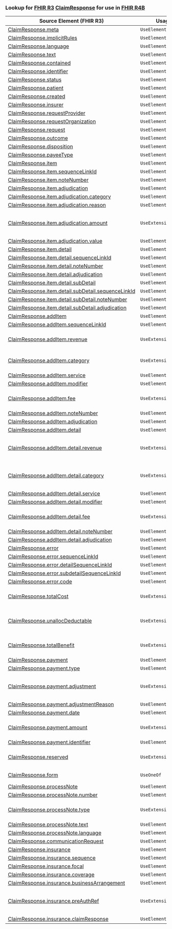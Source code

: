 ### Lookup for [FHIR R3](https://hl7.org/fhir/STU3/) [ClaimResponse](https://hl7.org/fhir/STU3/ClaimResponse.html) for use in [FHIR R4B](https://hl7.org/fhir/R4B/)

| Source Element (FHIR R3) | Usage | Target |
| -------------- | ----- | ------ |
| [ClaimResponse.meta](https://hl7.org/fhir/STU3/ClaimResponse.html#resource) | `UseElementSameName` | [ClaimResponse.meta](https://hl7.org/fhir/R4B/ClaimResponse.html#resource) |
| [ClaimResponse.implicitRules](https://hl7.org/fhir/STU3/ClaimResponse.html#resource) | `UseElementSameName` | [ClaimResponse.implicitRules](https://hl7.org/fhir/R4B/ClaimResponse.html#resource) |
| [ClaimResponse.language](https://hl7.org/fhir/STU3/ClaimResponse.html#resource) | `UseElementSameName` | [ClaimResponse.language](https://hl7.org/fhir/R4B/ClaimResponse.html#resource) |
| [ClaimResponse.text](https://hl7.org/fhir/STU3/ClaimResponse.html#resource) | `UseElementSameName` | [ClaimResponse.text](https://hl7.org/fhir/R4B/ClaimResponse.html#resource) |
| [ClaimResponse.contained](https://hl7.org/fhir/STU3/ClaimResponse.html#resource) | `UseElementSameName` | [ClaimResponse.contained](https://hl7.org/fhir/R4B/ClaimResponse.html#resource) |
| [ClaimResponse.identifier](https://hl7.org/fhir/STU3/ClaimResponse.html#resource) | `UseElementSameName` | [ClaimResponse.identifier](https://hl7.org/fhir/R4B/ClaimResponse.html#resource) |
| [ClaimResponse.status](https://hl7.org/fhir/STU3/ClaimResponse.html#resource) | `UseElementSameName` | [ClaimResponse.status](https://hl7.org/fhir/R4B/ClaimResponse.html#resource) |
| [ClaimResponse.patient](https://hl7.org/fhir/STU3/ClaimResponse.html#resource) | `UseElementSameName` | [ClaimResponse.patient](https://hl7.org/fhir/R4B/ClaimResponse.html#resource) |
| [ClaimResponse.created](https://hl7.org/fhir/STU3/ClaimResponse.html#resource) | `UseElementSameName` | [ClaimResponse.created](https://hl7.org/fhir/R4B/ClaimResponse.html#resource) |
| [ClaimResponse.insurer](https://hl7.org/fhir/STU3/ClaimResponse.html#resource) | `UseElementSameName` | [ClaimResponse.insurer](https://hl7.org/fhir/R4B/ClaimResponse.html#resource) |
| [ClaimResponse.requestProvider](https://hl7.org/fhir/STU3/ClaimResponse.html#resource) | `UseElementRenamed` | [ClaimResponse.requestor](https://hl7.org/fhir/R4B/ClaimResponse.html#resource) |
| [ClaimResponse.requestOrganization](https://hl7.org/fhir/STU3/ClaimResponse.html#resource) | `UseElementRenamed` | [ClaimResponse.requestor](https://hl7.org/fhir/R4B/ClaimResponse.html#resource) |
| [ClaimResponse.request](https://hl7.org/fhir/STU3/ClaimResponse.html#resource) | `UseElementSameName` | [ClaimResponse.request](https://hl7.org/fhir/R4B/ClaimResponse.html#resource) |
| [ClaimResponse.outcome](https://hl7.org/fhir/STU3/ClaimResponse.html#resource) | `UseElementSameName` | [ClaimResponse.outcome](https://hl7.org/fhir/R4B/ClaimResponse.html#resource) |
| [ClaimResponse.disposition](https://hl7.org/fhir/STU3/ClaimResponse.html#resource) | `UseElementSameName` | [ClaimResponse.disposition](https://hl7.org/fhir/R4B/ClaimResponse.html#resource) |
| [ClaimResponse.payeeType](https://hl7.org/fhir/STU3/ClaimResponse.html#resource) | `UseElementSameName` | [ClaimResponse.payeeType](https://hl7.org/fhir/R4B/ClaimResponse.html#resource) |
| [ClaimResponse.item](https://hl7.org/fhir/STU3/ClaimResponse.html#resource) | `UseElementSameName` | [ClaimResponse.item](https://hl7.org/fhir/R4B/ClaimResponse.html#resource) |
| [ClaimResponse.item.sequenceLinkId](https://hl7.org/fhir/STU3/ClaimResponse.html#resource) | `UseElementRenamed` | [ClaimResponse.item.itemSequence](https://hl7.org/fhir/R4B/ClaimResponse.html#resource) |
| [ClaimResponse.item.noteNumber](https://hl7.org/fhir/STU3/ClaimResponse.html#resource) | `UseElementSameName` | [ClaimResponse.item.noteNumber](https://hl7.org/fhir/R4B/ClaimResponse.html#resource) |
| [ClaimResponse.item.adjudication](https://hl7.org/fhir/STU3/ClaimResponse.html#resource) | `UseElementSameName` | [ClaimResponse.item.adjudication](https://hl7.org/fhir/R4B/ClaimResponse.html#resource) |
| [ClaimResponse.item.adjudication.category](https://hl7.org/fhir/STU3/ClaimResponse.html#resource) | `UseElementSameName` | [ClaimResponse.item.adjudication.category](https://hl7.org/fhir/R4B/ClaimResponse.html#resource) |
| [ClaimResponse.item.adjudication.reason](https://hl7.org/fhir/STU3/ClaimResponse.html#resource) | `UseElementSameName` | [ClaimResponse.item.adjudication.reason](https://hl7.org/fhir/R4B/ClaimResponse.html#resource) |
| [ClaimResponse.item.adjudication.amount](https://hl7.org/fhir/STU3/ClaimResponse.html#resource) | `UseExtension` | [http://hl7.org/fhir/3.0/StructureDefinition/extension-ClaimResponse.item.adjudication.amount](StructureDefinition-ext-R3-ClaimResponse.it.ad.amount.html) |
| [ClaimResponse.item.adjudication.value](https://hl7.org/fhir/STU3/ClaimResponse.html#resource) | `UseElementSameName` | [ClaimResponse.item.adjudication.value](https://hl7.org/fhir/R4B/ClaimResponse.html#resource) |
| [ClaimResponse.item.detail](https://hl7.org/fhir/STU3/ClaimResponse.html#resource) | `UseElementSameName` | [ClaimResponse.item.detail](https://hl7.org/fhir/R4B/ClaimResponse.html#resource) |
| [ClaimResponse.item.detail.sequenceLinkId](https://hl7.org/fhir/STU3/ClaimResponse.html#resource) | `UseElementRenamed` | [ClaimResponse.item.detail.detailSequence](https://hl7.org/fhir/R4B/ClaimResponse.html#resource) |
| [ClaimResponse.item.detail.noteNumber](https://hl7.org/fhir/STU3/ClaimResponse.html#resource) | `UseElementSameName` | [ClaimResponse.item.detail.noteNumber](https://hl7.org/fhir/R4B/ClaimResponse.html#resource) |
| [ClaimResponse.item.detail.adjudication](https://hl7.org/fhir/STU3/ClaimResponse.html#resource) | `UseElementSameName` | [ClaimResponse.item.detail.adjudication](https://hl7.org/fhir/R4B/ClaimResponse.html#resource) |
| [ClaimResponse.item.detail.subDetail](https://hl7.org/fhir/STU3/ClaimResponse.html#resource) | `UseElementSameName` | [ClaimResponse.item.detail.subDetail](https://hl7.org/fhir/R4B/ClaimResponse.html#resource) |
| [ClaimResponse.item.detail.subDetail.sequenceLinkId](https://hl7.org/fhir/STU3/ClaimResponse.html#resource) | `UseElementRenamed` | [ClaimResponse.item.detail.subDetail.subDetailSequence](https://hl7.org/fhir/R4B/ClaimResponse.html#resource) |
| [ClaimResponse.item.detail.subDetail.noteNumber](https://hl7.org/fhir/STU3/ClaimResponse.html#resource) | `UseElementSameName` | [ClaimResponse.item.detail.subDetail.noteNumber](https://hl7.org/fhir/R4B/ClaimResponse.html#resource) |
| [ClaimResponse.item.detail.subDetail.adjudication](https://hl7.org/fhir/STU3/ClaimResponse.html#resource) | `UseElementSameName` | [ClaimResponse.item.detail.subDetail.adjudication](https://hl7.org/fhir/R4B/ClaimResponse.html#resource) |
| [ClaimResponse.addItem](https://hl7.org/fhir/STU3/ClaimResponse.html#resource) | `UseElementSameName` | [ClaimResponse.addItem](https://hl7.org/fhir/R4B/ClaimResponse.html#resource) |
| [ClaimResponse.addItem.sequenceLinkId](https://hl7.org/fhir/STU3/ClaimResponse.html#resource) | `UseElementRenamed` | [ClaimResponse.addItem.itemSequence](https://hl7.org/fhir/R4B/ClaimResponse.html#resource) |
| [ClaimResponse.addItem.revenue](https://hl7.org/fhir/STU3/ClaimResponse.html#resource) | `UseExtension` | [http://hl7.org/fhir/3.0/StructureDefinition/extension-ClaimResponse.addItem.revenue](StructureDefinition-ext-R3-ClaimResponse.ad.revenue.html) |
| [ClaimResponse.addItem.category](https://hl7.org/fhir/STU3/ClaimResponse.html#resource) | `UseExtension` | [http://hl7.org/fhir/3.0/StructureDefinition/extension-ClaimResponse.addItem.category](StructureDefinition-ext-R3-ClaimResponse.ad.category.html) |
| [ClaimResponse.addItem.service](https://hl7.org/fhir/STU3/ClaimResponse.html#resource) | `UseElementRenamed` | [ClaimResponse.addItem.productOrService](https://hl7.org/fhir/R4B/ClaimResponse.html#resource) |
| [ClaimResponse.addItem.modifier](https://hl7.org/fhir/STU3/ClaimResponse.html#resource) | `UseElementSameName` | [ClaimResponse.addItem.modifier](https://hl7.org/fhir/R4B/ClaimResponse.html#resource) |
| [ClaimResponse.addItem.fee](https://hl7.org/fhir/STU3/ClaimResponse.html#resource) | `UseExtension` | [http://hl7.org/fhir/3.0/StructureDefinition/extension-ClaimResponse.addItem.fee](StructureDefinition-ext-R3-ClaimResponse.ad.fee.html) |
| [ClaimResponse.addItem.noteNumber](https://hl7.org/fhir/STU3/ClaimResponse.html#resource) | `UseElementSameName` | [ClaimResponse.addItem.noteNumber](https://hl7.org/fhir/R4B/ClaimResponse.html#resource) |
| [ClaimResponse.addItem.adjudication](https://hl7.org/fhir/STU3/ClaimResponse.html#resource) | `UseElementSameName` | [ClaimResponse.addItem.adjudication](https://hl7.org/fhir/R4B/ClaimResponse.html#resource) |
| [ClaimResponse.addItem.detail](https://hl7.org/fhir/STU3/ClaimResponse.html#resource) | `UseElementSameName` | [ClaimResponse.addItem.detail](https://hl7.org/fhir/R4B/ClaimResponse.html#resource) |
| [ClaimResponse.addItem.detail.revenue](https://hl7.org/fhir/STU3/ClaimResponse.html#resource) | `UseExtension` | [http://hl7.org/fhir/3.0/StructureDefinition/extension-ClaimResponse.addItem.detail.revenue](StructureDefinition-ext-R3-ClaimResponse.ad.de.revenue.html) |
| [ClaimResponse.addItem.detail.category](https://hl7.org/fhir/STU3/ClaimResponse.html#resource) | `UseExtension` | [http://hl7.org/fhir/3.0/StructureDefinition/extension-ClaimResponse.addItem.detail.category](StructureDefinition-ext-R3-ClaimResponse.ad.de.category.html) |
| [ClaimResponse.addItem.detail.service](https://hl7.org/fhir/STU3/ClaimResponse.html#resource) | `UseElementRenamed` | [ClaimResponse.addItem.detail.productOrService](https://hl7.org/fhir/R4B/ClaimResponse.html#resource) |
| [ClaimResponse.addItem.detail.modifier](https://hl7.org/fhir/STU3/ClaimResponse.html#resource) | `UseElementSameName` | [ClaimResponse.addItem.detail.modifier](https://hl7.org/fhir/R4B/ClaimResponse.html#resource) |
| [ClaimResponse.addItem.detail.fee](https://hl7.org/fhir/STU3/ClaimResponse.html#resource) | `UseExtension` | [http://hl7.org/fhir/3.0/StructureDefinition/extension-ClaimResponse.addItem.detail.fee](StructureDefinition-ext-R3-ClaimResponse.ad.de.fee.html) |
| [ClaimResponse.addItem.detail.noteNumber](https://hl7.org/fhir/STU3/ClaimResponse.html#resource) | `UseElementSameName` | [ClaimResponse.addItem.detail.noteNumber](https://hl7.org/fhir/R4B/ClaimResponse.html#resource) |
| [ClaimResponse.addItem.detail.adjudication](https://hl7.org/fhir/STU3/ClaimResponse.html#resource) | `UseElementSameName` | [ClaimResponse.addItem.detail.adjudication](https://hl7.org/fhir/R4B/ClaimResponse.html#resource) |
| [ClaimResponse.error](https://hl7.org/fhir/STU3/ClaimResponse.html#resource) | `UseElementSameName` | [ClaimResponse.error](https://hl7.org/fhir/R4B/ClaimResponse.html#resource) |
| [ClaimResponse.error.sequenceLinkId](https://hl7.org/fhir/STU3/ClaimResponse.html#resource) | `UseElementRenamed` | [ClaimResponse.error.itemSequence](https://hl7.org/fhir/R4B/ClaimResponse.html#resource) |
| [ClaimResponse.error.detailSequenceLinkId](https://hl7.org/fhir/STU3/ClaimResponse.html#resource) | `UseElementRenamed` | [ClaimResponse.error.detailSequence](https://hl7.org/fhir/R4B/ClaimResponse.html#resource) |
| [ClaimResponse.error.subdetailSequenceLinkId](https://hl7.org/fhir/STU3/ClaimResponse.html#resource) | `UseElementRenamed` | [ClaimResponse.error.subDetailSequence](https://hl7.org/fhir/R4B/ClaimResponse.html#resource) |
| [ClaimResponse.error.code](https://hl7.org/fhir/STU3/ClaimResponse.html#resource) | `UseElementSameName` | [ClaimResponse.error.code](https://hl7.org/fhir/R4B/ClaimResponse.html#resource) |
| [ClaimResponse.totalCost](https://hl7.org/fhir/STU3/ClaimResponse.html#resource) | `UseExtension` | [http://hl7.org/fhir/3.0/StructureDefinition/extension-ClaimResponse.totalCost](StructureDefinition-ext-R3-ClaimResponse.totalCost.html) |
| [ClaimResponse.unallocDeductable](https://hl7.org/fhir/STU3/ClaimResponse.html#resource) | `UseExtension` | [http://hl7.org/fhir/3.0/StructureDefinition/extension-ClaimResponse.unallocDeductable](StructureDefinition-ext-R3-ClaimResponse.unallocDeductable.html) |
| [ClaimResponse.totalBenefit](https://hl7.org/fhir/STU3/ClaimResponse.html#resource) | `UseExtension` | [http://hl7.org/fhir/3.0/StructureDefinition/extension-ClaimResponse.totalBenefit](StructureDefinition-ext-R3-ClaimResponse.totalBenefit.html) |
| [ClaimResponse.payment](https://hl7.org/fhir/STU3/ClaimResponse.html#resource) | `UseElementSameName` | [ClaimResponse.payment](https://hl7.org/fhir/R4B/ClaimResponse.html#resource) |
| [ClaimResponse.payment.type](https://hl7.org/fhir/STU3/ClaimResponse.html#resource) | `UseElementSameName` | [ClaimResponse.payment.type](https://hl7.org/fhir/R4B/ClaimResponse.html#resource) |
| [ClaimResponse.payment.adjustment](https://hl7.org/fhir/STU3/ClaimResponse.html#resource) | `UseExtension` | [http://hl7.org/fhir/3.0/StructureDefinition/extension-ClaimResponse.payment.adjustment](StructureDefinition-ext-R3-ClaimResponse.pa.adjustment.html) |
| [ClaimResponse.payment.adjustmentReason](https://hl7.org/fhir/STU3/ClaimResponse.html#resource) | `UseElementSameName` | [ClaimResponse.payment.adjustmentReason](https://hl7.org/fhir/R4B/ClaimResponse.html#resource) |
| [ClaimResponse.payment.date](https://hl7.org/fhir/STU3/ClaimResponse.html#resource) | `UseElementSameName` | [ClaimResponse.payment.date](https://hl7.org/fhir/R4B/ClaimResponse.html#resource) |
| [ClaimResponse.payment.amount](https://hl7.org/fhir/STU3/ClaimResponse.html#resource) | `UseExtension` | [http://hl7.org/fhir/3.0/StructureDefinition/extension-ClaimResponse.payment.amount](StructureDefinition-ext-R3-ClaimResponse.pa.amount.html) |
| [ClaimResponse.payment.identifier](https://hl7.org/fhir/STU3/ClaimResponse.html#resource) | `UseElementSameName` | [ClaimResponse.payment.identifier](https://hl7.org/fhir/R4B/ClaimResponse.html#resource) |
| [ClaimResponse.reserved](https://hl7.org/fhir/STU3/ClaimResponse.html#resource) | `UseExtension` | [http://hl7.org/fhir/3.0/StructureDefinition/extension-ClaimResponse.reserved](StructureDefinition-ext-R3-ClaimResponse.reserved.html) |
| [ClaimResponse.form](https://hl7.org/fhir/STU3/ClaimResponse.html#resource) | `UseOneOf` | [ClaimResponse.formCode](https://hl7.org/fhir/R4B/ClaimResponse.html#resource)<br />[ClaimResponse.form](https://hl7.org/fhir/R4B/ClaimResponse.html#resource) |
| [ClaimResponse.processNote](https://hl7.org/fhir/STU3/ClaimResponse.html#resource) | `UseElementSameName` | [ClaimResponse.processNote](https://hl7.org/fhir/R4B/ClaimResponse.html#resource) |
| [ClaimResponse.processNote.number](https://hl7.org/fhir/STU3/ClaimResponse.html#resource) | `UseElementSameName` | [ClaimResponse.processNote.number](https://hl7.org/fhir/R4B/ClaimResponse.html#resource) |
| [ClaimResponse.processNote.type](https://hl7.org/fhir/STU3/ClaimResponse.html#resource) | `UseExtension` | [http://hl7.org/fhir/3.0/StructureDefinition/extension-ClaimResponse.processNote.type](StructureDefinition-ext-R3-ClaimResponse.pr.type.html) |
| [ClaimResponse.processNote.text](https://hl7.org/fhir/STU3/ClaimResponse.html#resource) | `UseElementSameName` | [ClaimResponse.processNote.text](https://hl7.org/fhir/R4B/ClaimResponse.html#resource) |
| [ClaimResponse.processNote.language](https://hl7.org/fhir/STU3/ClaimResponse.html#resource) | `UseElementSameName` | [ClaimResponse.processNote.language](https://hl7.org/fhir/R4B/ClaimResponse.html#resource) |
| [ClaimResponse.communicationRequest](https://hl7.org/fhir/STU3/ClaimResponse.html#resource) | `UseElementSameName` | [ClaimResponse.communicationRequest](https://hl7.org/fhir/R4B/ClaimResponse.html#resource) |
| [ClaimResponse.insurance](https://hl7.org/fhir/STU3/ClaimResponse.html#resource) | `UseElementSameName` | [ClaimResponse.insurance](https://hl7.org/fhir/R4B/ClaimResponse.html#resource) |
| [ClaimResponse.insurance.sequence](https://hl7.org/fhir/STU3/ClaimResponse.html#resource) | `UseElementSameName` | [ClaimResponse.insurance.sequence](https://hl7.org/fhir/R4B/ClaimResponse.html#resource) |
| [ClaimResponse.insurance.focal](https://hl7.org/fhir/STU3/ClaimResponse.html#resource) | `UseElementSameName` | [ClaimResponse.insurance.focal](https://hl7.org/fhir/R4B/ClaimResponse.html#resource) |
| [ClaimResponse.insurance.coverage](https://hl7.org/fhir/STU3/ClaimResponse.html#resource) | `UseElementSameName` | [ClaimResponse.insurance.coverage](https://hl7.org/fhir/R4B/ClaimResponse.html#resource) |
| [ClaimResponse.insurance.businessArrangement](https://hl7.org/fhir/STU3/ClaimResponse.html#resource) | `UseElementSameName` | [ClaimResponse.insurance.businessArrangement](https://hl7.org/fhir/R4B/ClaimResponse.html#resource) |
| [ClaimResponse.insurance.preAuthRef](https://hl7.org/fhir/STU3/ClaimResponse.html#resource) | `UseExtension` | [http://hl7.org/fhir/3.0/StructureDefinition/extension-ClaimResponse.insurance.preAuthRef](StructureDefinition-ext-R3-ClaimResponse.in.preAuthRef.html) |
| [ClaimResponse.insurance.claimResponse](https://hl7.org/fhir/STU3/ClaimResponse.html#resource) | `UseElementSameName` | [ClaimResponse.insurance.claimResponse](https://hl7.org/fhir/R4B/ClaimResponse.html#resource) |
